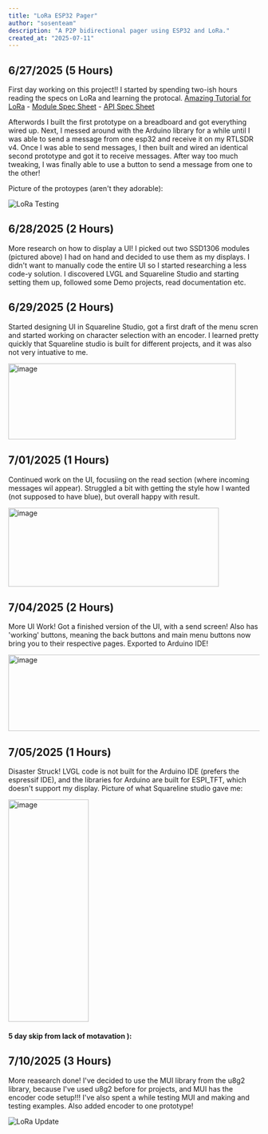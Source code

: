 ```yaml
---
title: "LoRa ESP32 Pager"
author: "sosenteam"
description: "A P2P bidirectional pager using ESP32 and LoRa."
created_at: "2025-07-11"
---
```



## 6/27/2025 (5 Hours)

First day working on this project!! I started by spending two-ish hours reading the specs on LoRa and learning the protocal.
[Amazing Tutorial for LoRa](https://www.circuitstate.com/tutorials/interfacing-ra-01-ra-02-sx1278-lora-modules-with-esp32-using-arduino/) -
[Module Spec Sheet](https://docs.ai-thinker.com/en/lora/man) -
[API Spec Sheet](https://github.com/sandeepmistry/arduino-LoRa/blob/master/API.md)

Afterwords I built the first prototype on a breadboard and got everything wired up.
Next, I messed around with the Arduino library for a while until I was able to send a message from one esp32 and receive it on my RTLSDR v4. Once I was able to send messages, I then built and wired an identical second prototype and got it to receive messages. After way too much tweaking, I was finally able to use a button to send a message from one to the other!

Picture of the protoypes (aren't they adorable):

![LoRa Testing](https://github.com/user-attachments/assets/54128d92-2d68-40e6-afdd-670e13e11bd6)

## 6/28/2025 (2 Hours)

More research on how to display a UI! I picked out two SSD1306 modules (pictured above) I had on hand and decided to use them as my displays. I didn't want to manually code the entire UI so I started researching a less code-y solution. I discovered LVGL and Squareline Studio and starting setting them up, followed some Demo projects, read documentation etc.

## 6/29/2025 (2 Hours)

Started designing UI in Squareline Studio, got a first draft of the menu scren and started working on character selection with an encoder. I learned pretty quickly that Squareline studio is built for different projects, and it was also not very intuative to me.

<img width="456" height="152" alt="image" src="https://github.com/user-attachments/assets/8d1b8fa6-2468-4608-be59-e837a97ea3e8" />

## 7/01/2025 (1 Hours)

Continued work on the UI, focusiing on the read section (where incoming messages wil appear). Struggled a bit with getting the style how I wanted (not supposed to have blue), but overall happy with result.

<img width="422" height="158" alt="image" src="https://github.com/user-attachments/assets/6663e2a1-3f23-4b84-a33a-7b7cea52d726" />

## 7/04/2025 (2 Hours)

More UI Work! Got a finished version of the UI, with a send screen! Also has 'working' buttons, meaning the back buttons and main menu buttons now bring you to their respective pages. Exported to Arduino IDE!

<img width="575" height="153" alt="image" src="https://github.com/user-attachments/assets/0ead2f3e-71db-4314-8979-9fdd4a08e880" />

## 7/05/2025 (1 Hours)

Disaster Struck! LVGL code is not built for the Arduino IDE (prefers the espressif IDE), and the libraries for Arduino are built for ESPI_TFT, which doesn't support my display.
Picture of what Squareline studio gave me:

<img width="161" height="445" alt="image" src="https://github.com/user-attachments/assets/7e6f7cf8-6eaa-4584-9b8f-6e0fe1f58666" />

#### 5 day skip from lack of motavation ):

## 7/10/2025 (3 Hours)

More reasearch done! I've decided to use the MUI library from the u8g2 library, because I've used u8g2 before for projects, and MUI has the encoder code setup!!!
I've also spent a while testing MUI and making and testing examples. Also added encoder to one prototype!

![LoRa Update](https://github.com/user-attachments/assets/e16f3dec-3267-40ea-9338-ab2806a378e1)






